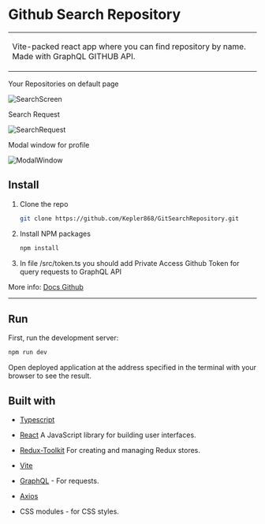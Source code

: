 # Github Search Repository

<table>
<tr>
<td>
  
  Vite-packed react app where you can find repository by name. Made with GraphQL GITHUB API.
</tr>
</table>


Your Repositories on default page

![SearchScreen](https://user-images.githubusercontent.com/105875420/227927926-bdbd68ad-85f5-4c35-a961-b6b6d27dff65.png)

Search Request 

![SearchRequest](https://user-images.githubusercontent.com/105875420/227932546-13c81d43-506d-41aa-8255-4f8975f662ea.png)

Modal window for profile 

![ModalWindow](https://user-images.githubusercontent.com/105875420/227932780-31084d1d-5950-43b5-a14e-93a9d15a51e9.png)


## Install

1. Clone the repo
   ```sh
   git clone https://github.com/Kepler868/GitSearchRepository.git
   ```
2. Install NPM packages
   ```sh
   npm install
   ```

3. In file /src/token.ts you should add Private Access Github Token for query requests to GraphQL API

More info: [Docs Github](https://docs.github.com/en/authentication/keeping-your-account-and-data-secure/creating-a-personal-access-token)

---

## Run

First, run the development server:

```bash
npm run dev
```

Open deployed application at the address specified in the terminal with your browser to see the result.


## Built with
- [Typescript](https://www.typescriptlang.org/)

- [React](https://reactjs.org/) A JavaScript library for building user interfaces.

- [Redux-Toolkit](https://redux-toolkit.js.org/) For creating and managing Redux stores.

- [Vite](https://vitejs.dev/)

- [GraphQL](https://graphql.org/) - For requests.

- [Axios](https://axios-http.com/docs/intro)

- CSS modules - for CSS styles.
